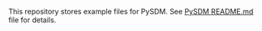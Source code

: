 This repository stores example files for PySDM.
See [PySDM README.md](https://github.com/atmos-cloud-sim-uj/PySDM/blob/master/README.md) file for details.
